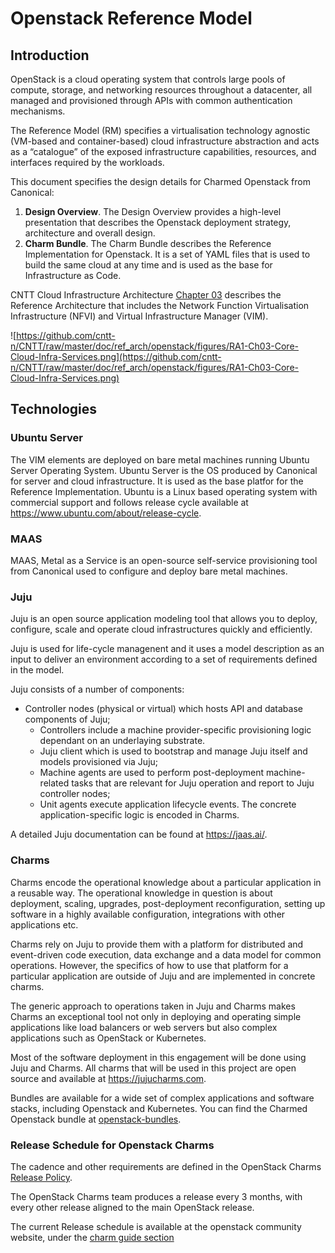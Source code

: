 # Openstack Reference Model

## Introduction
OpenStack is a cloud operating system that controls large pools of compute, storage, and networking resources throughout a datacenter, all managed and provisioned through APIs with common authentication mechanisms.

The Reference Model (RM) specifies a virtualisation technology agnostic (VM-based and container-based) cloud infrastructure abstraction and acts as a “catalogue” of the exposed infrastructure capabilities, resources, and interfaces required by the workloads.

This document specifies the design details for Charmed Openstack from Canonical:
1. **Design Overview**. The Design Overview provides a high-level presentation that describes the Openstack deployment strategy, architecture and overall design.
2. **Charm Bundle**. The Charm Bundle describes the Reference Implementation for Openstack. It is a set of YAML files that is used to build the same cloud at any time and is used as the base for Infrastructure as Code.

CNTT Cloud Infrastructure Architecture [Chapter 03](https://github.com/cntt-n/CNTT/blob/master/doc/ref_arch/openstack/chapters/chapter03.md) describes the Reference Architecture that includes the Network Function Virtualisation Infrastructure (NFVI) and Virtual Infrastructure Manager (VIM).

![https://github.com/cntt-n/CNTT/raw/master/doc/ref_arch/openstack/figures/RA1-Ch03-Core-Cloud-Infra-Services.png](https://github.com/cntt-n/CNTT/raw/master/doc/ref_arch/openstack/figures/RA1-Ch03-Core-Cloud-Infra-Services.png)

## Technologies

### Ubuntu Server
The VIM elements are deployed on bare metal machines running Ubuntu Server Operating System. Ubuntu Server is the OS produced by Canonical for server and cloud infrastructure. It is used as the base platfor for the Reference Implementation. Ubuntu is a Linux based operating system with commercial support and follows release cycle available at https://www.ubuntu.com/about/release-cycle.


### MAAS
MAAS, Metal as a Service is an open-source self-service provisioning tool from Canonical used to configure and deploy bare metal machines.


### Juju
Juju is an open source application modeling tool that allows you to deploy, configure, scale and operate cloud infrastructures quickly and efficiently.

Juju is used for life-cycle managenent and it uses a model description as an input to deliver an environment according to a set of requirements defined in the model.

Juju consists of a number of components:
- Controller nodes (physical or virtual) which hosts API and database components of Juju;
  - Controllers include a machine provider-specific provisioning logic dependant on an underlaying substrate.
  - Juju client which is used to bootstrap and manage Juju itself and models provisioned via Juju;
  - Machine agents are used to perform post-deployment machine-related tasks that are relevant for Juju operation and report to Juju controller nodes;
  - Unit agents execute application lifecycle events. The concrete application-specific logic is encoded in Charms.

A detailed Juju documentation can be found at https://jaas.ai/.

### Charms
Charms encode the operational knowledge about a particular application in a reusable way. The operational knowledge in question is about deployment, scaling, upgrades, post-deployment reconfiguration, setting up software in a highly available configuration, integrations with other applications etc.

Charms rely on Juju to provide them with a platform for distributed and event-driven code execution, data exchange and a data model for common operations. However, the specifics of how to use that platform for a particular application are outside of Juju and are implemented in concrete charms.

The generic approach to operations taken in Juju and Charms makes Charms an exceptional tool not only in deploying and operating simple applications like load balancers or web servers but also complex applications such as OpenStack or Kubernetes.

Most of the software deployment in this engagement will be done using Juju and Charms. All charms that will be used in this project are open source and available at https://jujucharms.com.

Bundles are available for a wide set of complex applications and software stacks, including Openstack and Kubernetes. You can find the Charmed Openstack bundle at [openstack-bundles](https://github.com/openstack-charmers/openstack-bundles).

### Release Schedule for Openstack Charms
The cadence and other requirements are defined in the OpenStack Charms [Release Policy](https://docs.openstack.org/charm-guide/rocky/release-policy.html).

The OpenStack Charms team produces a release every 3 months, with every other release aligned to the main OpenStack release.

The current Release schedule is available at the openstack community website, under the [charm guide section](https://docs.openstack.org/charm-guide/latest/release-schedule.html)
